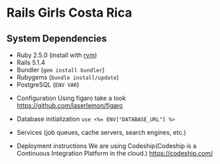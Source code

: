 # Rails Girls Costa Rica


System Dependencies
-------------------
- Ruby 2.5.0 (install with [rvm](https://rvm.io/))
- Rails 5.1.4
- Bundler (`gem install bundler`)
- Rubygems (`bundle install/update`)
- PostgreSQL (`ENV VAR`)

* Configuration
  Using figaro take a look https://github.com/laserlemon/figaro

* Database initialization
  ```use <%= ENV["DATABASE_URL"] %>```

* Services (job queues, cache servers, search engines, etc.)

* Deployment instructions We are using Codeship(Codeship is a Continuous Integration Platform in the cloud.) https://codeship.com/
